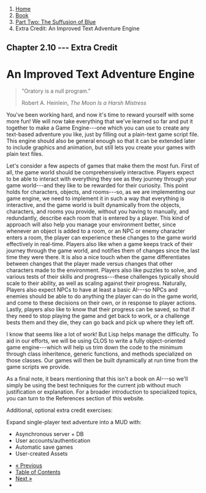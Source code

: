 <ol class="breadcrumb">
  <li><a href="/">Home</a></li>
  <li><a href="/book/">Book</a></li>
  <li><a href="/book/2-0-0-overview/">Part Two: The Suffusion of Blue</a></li>
  <li class="active">Extra Credit: An Improved Text Adventure Engine</li>
</ol>

## Chapter 2.10 --- Extra Credit

# An Improved Text Adventure Engine

> "Oratory is a null program."
> <footer>Robert A. Heinlein, <em>The Moon Is a Harsh Mistress</em></footer>

You've been working hard, and now it's time to reward yourself with some more fun!  We will now take everything that we've learned so far and put it together to make a Game Engine---one which you can use to create any text-based adventure you like, just by filling out a plain-text game script file.  This engine should also be general enough so that it can be extended later to include graphics and animation, but still lets you create your games with plain text files.

Let's consider a few aspects of games that make them the most fun.  First of all, the game world should be comprehensively interactive.  Players expect to be able to interact with everything they see as they journey through your game world---and they like to be rewarded for their curiosity.  This point holds for characters, objects, and rooms---so, as we are implementing our game engine, we need to implement it in such a way that everything is interactive, and the game world is built dynamically from the objects, characters, and rooms you provide, without you having to manually, and redundantly, describe each room that is entered by a player.  This kind of approach will also help you manage your environment better, since whenever an object is added to a room, or an NPC or enemy character enters a room, the player can experience these changes to the game world effectively in real-time.  Players also like when a game keeps track of their journey through the game world, and notifies them of changes since the last time they were there.  It is also a nice touch when the game differentiates between changes that the player made versus changes that other characters made to the environment.  Players also like puzzles to solve, and various tests of their skills and progress---these challenges typically should scale to their ability, as well as scaling against their progress.  Naturally, Players also expect NPCs to have at least a basic AI---so NPCs and enemies should be able to do anything the player can do in the game world, and come to these decisions on their own, or in response to player actions. Lastly, players also like to know that their progress can be saved, so that if they need to stop playing the game and get back to work, or a challenge bests them and they die, they can go back and pick up where they left off.

I know that seems like a lot of work! But Lisp helps manage the difficulty.  To aid in our efforts, we will be using CLOS to write a fully object-oriented game engine---which will help us trim down the code to the minimum through class inheritence, generic functions, and methods specialized on those classes.  Our games will then be built dynamically at run time from the game scripts we provide.

As a final note, it bears mentioning that this isn't a book on AI---so we'll simply be using the best techniques for the current job without much justification or explanation.  For a broader introduction to specialized topics, you can turn to the References section of this website.

Additional, optional extra credit exercises:

Expand single-player text adventure into a MUD with:

* Asynchronous server + DB
* User accounts/authentication
* Automatic save games
* User-created Assets

<ul class="pager">
  <li class="previous"><a href="/book/2-09-0-binary-octets-bits/">&laquo; Previous</a></li>
  <li><a href="/book/">Table of Contents</a></li>
  <li class="next"><a href="/book/2-11-0-conditions/">Next &raquo;</a><li>
</ul>

